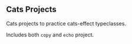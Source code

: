 ## Cats Projects

Cats projects to practice cats-effect typeclasses.

Includes both `copy` and `echo` project. 
